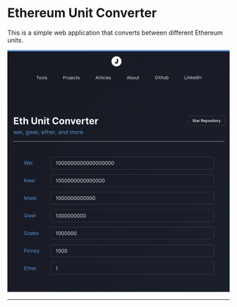 # Ethereum Unit Converter

This is a simple web application that converts between different Ethereum units.


<p align="center">
  <a ><img src="public/preview.png" alt="preview"></a></p>
</p>
<hr/>

